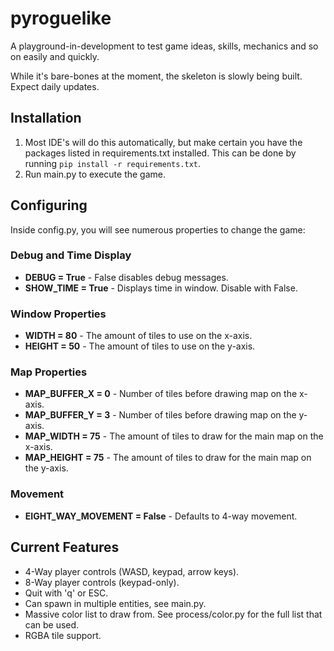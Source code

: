 # pyroguelike
A playground-in-development to test game ideas, skills, mechanics and so on easily and quickly.

While it's bare-bones at the moment, the skeleton is slowly being built. Expect daily updates.

## Installation
1. Most IDE's will do this automatically, but make certain you have the packages listed in requirements.txt installed. This can be done by running `pip install -r requirements.txt`.
2. Run main.py to execute the game.


## Configuring
Inside config.py, you will see numerous properties to change the game:
### Debug and Time Display
- **DEBUG = True** - False disables debug messages.
- **SHOW_TIME = True** - Displays time in window. Disable with False.
### Window Properties
- **WIDTH = 80** - The amount of tiles to use on the x-axis.
- **HEIGHT = 50** - The amount of tiles to use on the y-axis.
### Map Properties
- **MAP_BUFFER_X = 0** - Number of tiles before drawing map on the x-axis.
- **MAP_BUFFER_Y = 3** - Number of tiles before drawing map on the y-axis.
- **MAP_WIDTH = 75** - The amount of tiles to draw for the main map on the x-axis.
- **MAP_HEIGHT = 75** - The amount of tiles to draw for the main map on the y-axis.
### Movement
- **EIGHT_WAY_MOVEMENT = False** - Defaults to 4-way movement.


## Current Features
- 4-Way player controls (WASD, keypad, arrow keys).
- 8-Way player controls (keypad-only).
- Quit with 'q' or ESC.
- Can spawn in multiple entities, see main.py.
- Massive color list to draw from. See process/color.py for the full list that can be used.
- RGBA tile support.